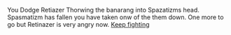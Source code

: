 You Dodge Retiazer Thorwing the banarang into Spazatizms head. Spasmatizm has fallen you have taken onw of the them down. One more to go but Retinazer is very angry now.
[Keep fighting](./scene1A1e.md)

